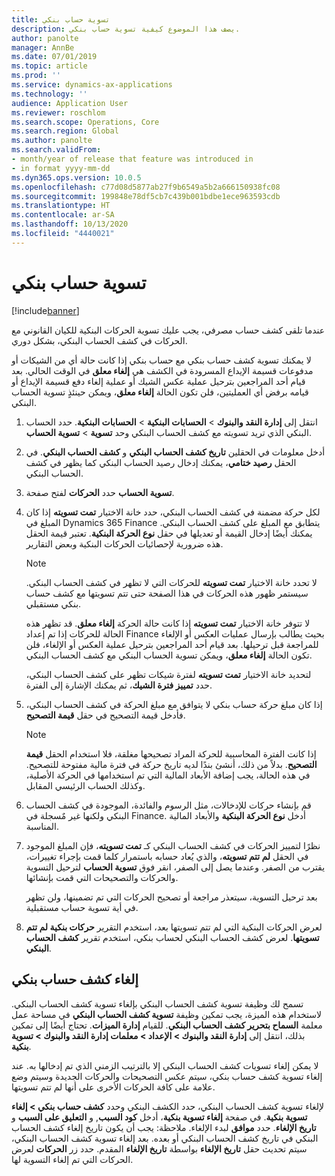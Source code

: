 ```yaml
---
title: تسوية حساب بنكي
description: يصف هذا الموضوع كيفية تسوية حساب بنكي.
author: panolte
manager: AnnBe
ms.date: 07/01/2019
ms.topic: article
ms.prod: ''
ms.service: dynamics-ax-applications
ms.technology: ''
audience: Application User
ms.reviewer: roschlom
ms.search.scope: Operations, Core
ms.search.region: Global
ms.author: panolte
ms.search.validFrom:
- month/year of release that feature was introduced in
- in format yyyy-mm-dd
ms.dyn365.ops.version: 10.0.5
ms.openlocfilehash: c77d08d5877ab27f9b6549a5b2a666150938fc08
ms.sourcegitcommit: 199848e78df5cb7c439b001bdbe1ece963593cdb
ms.translationtype: HT
ms.contentlocale: ar-SA
ms.lasthandoff: 10/13/2020
ms.locfileid: "4440021"
---
```

# <a name="reconcile-a-bank-account"></a>تسوية حساب بنكي

[!include[banner](../includes/banner.md)]

عندما تلقى كشف حساب مصرفي، يجب عليك تسوية الحركات البنكية للكيان القانوني مع الحركات في كشف الحساب البنكي، بشكل دوري.

لا يمكنك تسوية كشف حساب بنكي مع حساب بنكي إذا كانت حالة أي من الشيكات أو مدفوعات قسيمة الإيداع المسرودة في الكشف هي **إلغاء معلق‬** في الوقت الحالي. بعد قيام أحد المراجعين بترحيل عملية عكس الشيك أو عملية إلغاء دفع قسيمة الإيداع أو قيامه برفض أي العمليتين، فلن تكون الحالة **إلغاء معلق‬**، ويمكن حينئذٍ تسوية الحساب البنكي.

1.  انتقل إلى **إدارة النقد والبنوك** \> **الحسابات البنكية** \> **الحسابات البنكية**. حدد الحساب البنكي الذي تريد تسويته مع كشف الحساب البنكي وحد **تسوية** > **تسوية الحساب**.

2.  أدخل معلومات في الحقلين **تاريخ كشف الحساب البنكي** و **كشف الحساب البنكي**. في الحقل **رصيد ختامي‬**، يمكنك إدخال رصيد الحساب البنكي كما يظهر في كشف الحساب البنكي.

3.  حدد **الحركات** لفتح صفحة‏‎ **تسوية الحساب**.

4.  لكل حركة مضمنة في كشف الحساب البنكي، حدد خانة الاختيار **تمت تسويته‬** إذا كان المبلغ في Dynamics 365 Finance يتطابق مع المبلغ على كشف الحساب البنكي. يمكنك أيضًا إدخال القيمة أو تعديلها في حقل **‏‫نوع الحركة البنكية‬**. تعتبر قيمة الحقل هذه ضرورية لإحصائيات الحركات البنكية وبعض التقارير.
    

    > [!NOTE]
    > <P>لا تحدد خانة الاختيار <STRONG>تمت تسويته‬</STRONG> للحركات التي لا تظهر في كشف الحساب البنكي. سيستمر ظهور هذه الحركات في هذا الصفحة حتى تتم تسويتها مع كشف حساب بنكي مستقبلي.</P>
    > <P>لا تتوفر خانة الاختيار <STRONG>تمت تسويته‬</STRONG> إذا كانت حالة الحركة <STRONG>إلغاء معلق‬</STRONG>. قد تظهر هذه الحالة للحركات إذا تم إعداد Finance بحيث يطالب بإرسال عمليات العكس أو الإلغاء للمراجعة قبل ترحيلها. بعد قيام أحد المراجعين بترحيل عملية العكس أو الإلغاء، فلن تكون الحالة <STRONG>إلغاء معلق‬</STRONG>، ويمكن تسوية الحساب البنكي مع كشف الحساب البنكي.</P>

    
    لتحديد خانة الاختيار **تمت تسويته** لفترة شيكات تظهر على كشف الحساب البنكي، حدد **تمييز فترة الشيك‬**، ثم يمكنك الإشارة إلى الفترة.

5.  إذا كان مبلغ حركة حساب بنكي لا يتوافق مع مبلغ الحركة في كشف الحساب البنكي، فأدخل قيمة التصحيح‬ في حقل **قيمة التصحيح‬**.
    

    > [!NOTE]
    > <P>إذا كانت الفترة المحاسبية للحركة المراد تصحيحها مغلقة، فلا استخدام الحقل <STRONG>قيمة التصحيح</STRONG>. بدلاً من ذلك، أنشئ بندًا لديه تاريخ حركة في فترة مالية مفتوحة للتصحيح. في هذه الحالة، يجب إضافة الأبعاد المالية التي تم استخدامها في الحركة الأصلية، وكذلك الحساب الرئيسي المقابل.</P>



6.  قم بإنشاء حركات للإدخالات، مثل الرسوم والفائدة، الموجودة في كشف الحساب البنكي ولكنها غير مٌسجلة في Finance. أدخل **نوع الحركة البنكية** والأبعاد المالية المناسبة.

7.  نظرًا لتمييز الحركات في كشف الحساب البنكي كـ **تمت تسويته**، فإن المبلغ الموجود في الحقل **لم تتم تسويته**، والذي يُعاد حسابه باستمرار كلما قمت بإجراء تغييرات، يقترب من الصفر. وعندما يصل إلى الصفر، انقر فوق **تسوية الحساب** لترحيل التسوية والحركات والتصحيحات التي قمت بإنشائها.
    
    بعد ترحيل التسوية، سيتعذر مراجعة أو تصحيح الحركات التي تم تضمينها، ولن تظهر في أية تسوية حساب مستقبلية.

8.  لعرض الحركات البنكية التي لم تتم تسويتها بعد، استخدم التقرير **حركات بنكية لم تتم تسويتها‬**. لعرض كشف الحساب البنكي لحساب بنكي، استخدم تقرير **كشف الحساب البنكي**.

## <a name="cancel-bank-statement-reconciliation"></a>إلغاء كشف حساب بنكي 

تسمح لك وظيفة تسوية كشف الحساب البنكي بإلغاء تسوية كشف الحساب البنكي. لاستخدام هذه الميزة، يجب تمكين وظيفة **تسوية كشف الحساب البنكي** في مساحة عمل **إدارة الميزات**. تحتاج أيضًا إلى تمكين‏‎ معلمة **السماح بتحرير كشف الحساب البنكي**. للقيام بذلك، انتقل إلى **إدارة النقد والبنوك > الإعداد > معلمات إدارة النقد والبنوك > تسوية بنكية**.
 
لا يمكن إلغاء تسويات كشف الحساب البنكي إلا بالترتيب الزمني الذي تم إدخالها به. عند إلغاء تسوية كشف حساب بنكي، سيتم عكس التصحيحات والحركات الجديدة وسيتم وضع علامة على كافة الحركات الأخرى على أنها لم تتم تسويتها.
 
لإلغاء تسوية كشف الحساب البنكي، حدد الكشف البنكي وحدد **كشف حساب بنكي > إلغاء تسوية بنكية**. في صفحة **إلغاء تسوية بنكية**، أدخل **كود السبب**, و **التعليق على السبب‬** و **تاريخ الإلغاء**. حدد **موافق** لبدء الإلغاء. ملاحظة: يجب أن يكون تاريخ إلغاء كشف الحساب البنكي في تاريخ كشف الحساب البنكي أو بعده. بعد إلغاء تسوية كشف الحساب البنكي، سيتم تحديث حقل **تاريخ الإلغاء** بواسطة **تاريخ الإلغاء** المقدم. حدد زر **الحركات** لعرض الحركات التي تم إلغاء التسوية لها.
